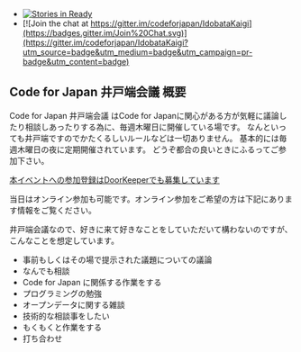 * [![Stories in Ready](https://badge.waffle.io/codeforjapan/idobatakaigi.png?label=ready&title=Ready)](https://waffle.io/codeforjapan/idobatakaigi)
* [![Join the chat at https://gitter.im/codeforjapan/IdobataKaigi](https://badges.gitter.im/Join%20Chat.svg)](https://gitter.im/codeforjapan/IdobataKaigi?utm_source=badge&utm_medium=badge&utm_campaign=pr-badge&utm_content=badge)

Code for Japan 井戸端会議 概要
---------------------

Code for Japan 井戸端会議 はCode for Japanに関心がある方が気軽に議論したり相談しあったりする為に、毎週木曜日に開催している場です。
なんといっても井戸端ですのでかたくるしいルールなどは一切ありません。
基本的には毎週木曜日の夜に定期開催されています。
どうぞ都合の良いときにふるってご参加下さい。

[本イベントへの参加登録はDoorKeeperでも募集しています](https://codeforjapan.doorkeeper.jp/)

当日はオンライン参加も可能です。オンライン参加をご希望の方は下記にあります情報をご覧ください。

井戸端会議なので、好きに来て好きなことをしていただいて構わないのですが、こんなことを想定しています。

* 事前もしくはその場で提示された議題についての議論
* なんでも相談
* Code for Japan に関係する作業をする
* プログラミングの勉強
* オープンデータに関する雑談
* 技術的な相談事をしたい
* もくもくと作業をする
* 打ち合わせ
